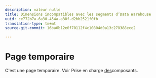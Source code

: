```yaml
---
description: valeur nulle
title: Dimensions incompatibles avec les segments d’Data Warehouse
uuid: ce772b7a-6a30-454a-a38f-d2bb2521f0fb
translation-type: tm+mt
source-git-commit: 16ba0b12e0f70112f4c10804d0a13c278388ecc2

---
```



# Page temporaire

<!-- This page is a duplicate of dimension-support.md. Once internal redirects are in place, we can remove this page and point it to dimension-support.md. -->

C'est une page temporaire. Voir Prise en charge [des](component-support.md)composants.
